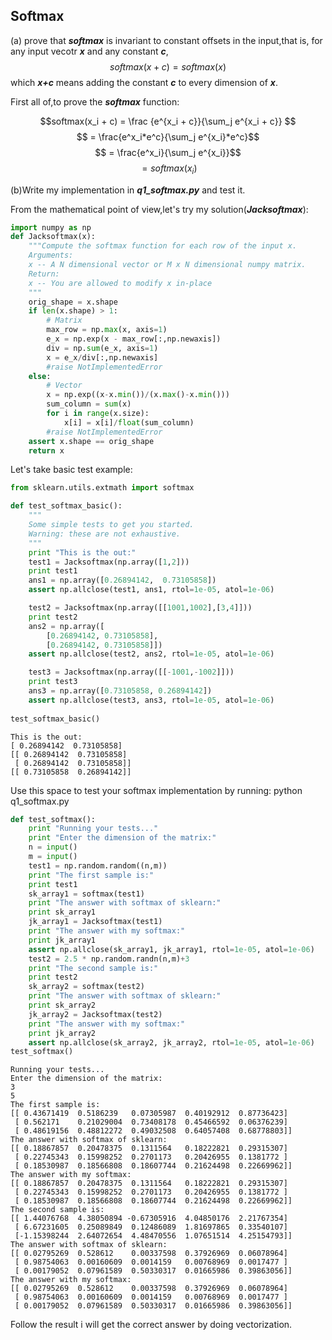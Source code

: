 
## Softmax

(a) prove that ***softmax*** is invariant to constant offsets in the input,that is, for any input vecotr ***x*** and any constant ***c***,
$$softmax(x + c) = softmax(x)$$
which ***x+c*** means adding the constant ***c*** to every dimension of ***x***.

First all of,to prove the ***softmax*** function:

$$softmax(x_i + c) = \frac {e^{x_i + c}}{\sum_j e^{x_i + c}} $$
$$ = \frac{e^x_i*e^c}{\sum_j e^{x_i}*e^c}$$
$$ = \frac{e^x_i}{\sum_j e^{x_i}}$$
$$ = softmax(x_i)$$


(b)Write my implementation in ***q1_softmax.py*** and test it.

From the mathematical point of view,let's try my solution(***Jacksoftmax***):


```python
import numpy as np
def Jacksoftmax(x):
    """Compute the softmax function for each row of the input x.
    Arguments:
    x -- A N dimensional vector or M x N dimensional numpy matrix.
    Return:
    x -- You are allowed to modify x in-place
    """
    orig_shape = x.shape
    if len(x.shape) > 1:
        # Matrix
        max_row = np.max(x, axis=1)
        e_x = np.exp(x - max_row[:,np.newaxis])
        div = np.sum(e_x, axis=1)
        x = e_x/div[:,np.newaxis]
        #raise NotImplementedError
    else:
        # Vector
        x = np.exp((x-x.min())/(x.max()-x.min()))
        sum_column = sum(x)
        for i in range(x.size):
            x[i] = x[i]/float(sum_column)
        #raise NotImplementedError
    assert x.shape == orig_shape
    return x
```

Let's take basic test example:


```python
from sklearn.utils.extmath import softmax

def test_softmax_basic():
    """
    Some simple tests to get you started.
    Warning: these are not exhaustive.
    """
    print "This is the out:"
    test1 = Jacksoftmax(np.array([1,2]))
    print test1
    ans1 = np.array([0.26894142,  0.73105858])
    assert np.allclose(test1, ans1, rtol=1e-05, atol=1e-06)

    test2 = Jacksoftmax(np.array([[1001,1002],[3,4]]))
    print test2
    ans2 = np.array([
        [0.26894142, 0.73105858],
        [0.26894142, 0.73105858]])
    assert np.allclose(test2, ans2, rtol=1e-05, atol=1e-06)

    test3 = Jacksoftmax(np.array([[-1001,-1002]]))
    print test3
    ans3 = np.array([0.73105858, 0.26894142])
    assert np.allclose(test3, ans3, rtol=1e-05, atol=1e-06)
    
test_softmax_basic()
```

    This is the out:
    [ 0.26894142  0.73105858]
    [[ 0.26894142  0.73105858]
     [ 0.26894142  0.73105858]]
    [[ 0.73105858  0.26894142]]


Use this space to test your softmax implementation by running:
        python q1_softmax.py
        


```python
def test_softmax():
    print "Running your tests..."
    print "Enter the dimension of the matrix:"
    n = input()
    m = input()
    test1 = np.random.random((n,m))
    print "The first sample is:"
    print test1
    sk_array1 = softmax(test1)
    print "The answer with softmax of sklearn:"
    print sk_array1
    jk_array1 = Jacksoftmax(test1)
    print "The answer with my softmax:"
    print jk_array1
    assert np.allclose(sk_array1, jk_array1, rtol=1e-05, atol=1e-06)
    test2 = 2.5 * np.random.randn(n,m)+3
    print "The second sample is:"
    print test2
    sk_array2 = softmax(test2)
    print "The answer with softmax of sklearn:"
    print sk_array2
    jk_array2 = Jacksoftmax(test2)
    print "The answer with my softmax:"
    print jk_array2
    assert np.allclose(sk_array2, jk_array2, rtol=1e-05, atol=1e-06)
test_softmax()
```

    Running your tests...
    Enter the dimension of the matrix:
    3
    5
    The first sample is:
    [[ 0.43671419  0.5186239   0.07305987  0.40192912  0.87736423]
     [ 0.562171    0.21029004  0.73408178  0.45466592  0.06376239]
     [ 0.48619156  0.48812272  0.49032508  0.64057408  0.68778803]]
    The answer with softmax of sklearn:
    [[ 0.18867857  0.20478375  0.1311564   0.18222821  0.29315307]
     [ 0.22745343  0.15998252  0.2701173   0.20426955  0.1381772 ]
     [ 0.18530987  0.18566808  0.18607744  0.21624498  0.22669962]]
    The answer with my softmax:
    [[ 0.18867857  0.20478375  0.1311564   0.18222821  0.29315307]
     [ 0.22745343  0.15998252  0.2701173   0.20426955  0.1381772 ]
     [ 0.18530987  0.18566808  0.18607744  0.21624498  0.22669962]]
    The second sample is:
    [[ 1.44076768  4.38050894 -0.67305916  4.04850176  2.21767354]
     [ 6.67231605  0.25089849  0.12486089  1.81697865  0.33540107]
     [-1.15398244  2.64072654  4.48470556  1.07651514  4.25154793]]
    The answer with softmax of sklearn:
    [[ 0.02795269  0.528612    0.00337598  0.37926969  0.06078964]
     [ 0.98754063  0.00160609  0.0014159   0.00768969  0.0017477 ]
     [ 0.00179052  0.07961589  0.50330317  0.01665986  0.39863056]]
    The answer with my softmax:
    [[ 0.02795269  0.528612    0.00337598  0.37926969  0.06078964]
     [ 0.98754063  0.00160609  0.0014159   0.00768969  0.0017477 ]
     [ 0.00179052  0.07961589  0.50330317  0.01665986  0.39863056]]


Follow the result i will get the correct answer by doing vectorization.
